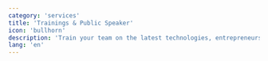 ```yaml
---
category: 'services'
title: 'Trainings & Public Speaker'
icon: 'bullhorn'
description: 'Train your team on the latest technologies, entrepreneurship, intrapreneurship or innovation culture.'
lang: 'en'
---
```

